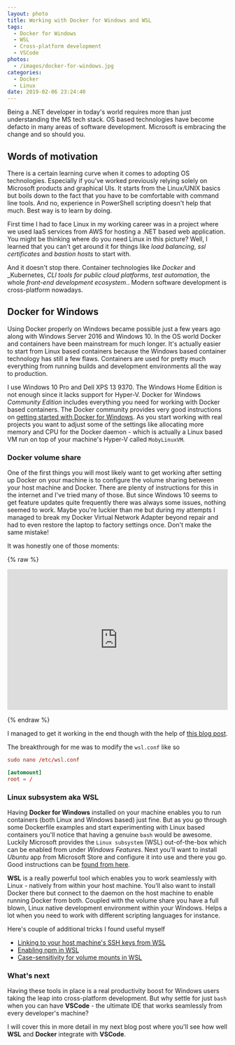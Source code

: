 ```yaml
---
layout: photo
title: Working with Docker for Windows and WSL
tags:
  - Docker for Windows
  - WSL
  - Cross-platform development
  - VSCode
photos:
  - /images/docker-for-windows.jpg
categories:
  - Docker
  - Linux
date: 2019-02-06 23:24:40
---
```



Being a .NET developer in today's world requires more than just understanding the MS tech stack. OS based technologies have become defacto in many areas of software development. Microsoft is embracing the change and so should you.

<!-- more -->

## Words of motivation

There is a certain learning curve when it comes to adopting OS technologies. Especially if you've worked previously relying solely on Microsoft products and graphical UIs. It starts from the Linux/UNIX basics but boils down to the fact that you have to be comfortable with command line tools. And no, experience in PowerShell scripting doesn't help that much. Best way is to learn by doing.

First time I had to face Linux in my working career was in a project where we used IaaS services from AWS for hosting a .NET based web application. You might be thinking where do you need Linux in this picture? Well, I learned that you can't get around it for things like _load balancing_, _ssl certificates_ and _bastion hosts_ to start with.

And it doesn't stop there. Container technologies like _Docker_ and _Kubernetes, _CLI tools for public cloud platforms_, _test automation_, the whole _front-end development ecosystem_.. Modern software development is cross-platform nowadays.

## Docker for Windows

Using Docker properly on Windows became possible just a few years ago along with Windows Server 2016 and Windows 10. In the OS world Docker and containers have been mainstream for much longer. It's actually easier to start from Linux based containers because the Windows based container technology has still a few flaws. Containers are used for pretty much everything from running builds and development environments all the way to production.

I use Windows 10 Pro and Dell XPS 13 9370. The Windows Home Edition is not enough since it lacks support for Hyper-V. Docker for Windows _Community Edition_ includes everything you need for working with Docker based containers. The Docker community provides very good instructions on [getting started with Docker for Windows](https://docs.docker.com/docker-for-windows/). As you start working with real projects you want to adjust some of the settings like allocating more memory and CPU for the Docker daemon - which is actually a Linux based VM run on top of your machine's Hyper-V called `MobyLinuxVM`.

### Docker volume share

One of the first things you will most likely want to get working after setting up Docker on your machine is to configure the volume sharing between your host machine and Docker. There are plenty of instructions for this in the internet and I've tried many of those. But since Windows 10 seems to get feature updates quite frequently there was always some issues, nothing seemed to work. Maybe you're luckier than me but during my attempts I managed to break my Docker Virtual Network Adapter beyond repair and had to even restore the laptop to factory settings once. Don't make the same mistake!

It was honestly one of those moments:

{% raw %}

<div style='position:relative; padding-bottom:calc(55.00% + 44px)'><iframe src='https://gfycat.com/ifr/ImperturbableGleamingHuman' frameborder='0' scrolling='no' width='100%' height='100%' style='position:absolute;top:0;left:0;' allowfullscreen></iframe></div>

{% endraw %}

I managed to get it working in the end though with the help of [this blog post](https://nickjanetakis.com/blog/setting-up-docker-for-windows-and-wsl-to-work-flawlessly).

The breakthrough for me was to modify the `wsl.conf` like so

```conf
sudo nano /etc/wsl.conf

[automount]
root = /
```

### Linux subsystem aka WSL

Having **Docker for Windows** installed on your machine enables you to run containers (both Linux and Windows based) just fine. But as you go through some Dockerfile examples and start experimenting with Linux based containers you'll notice that having a genuine `bash` would be awesome. Luckily Microsoft provides the `Linux subsystem` (WSL) out-of-the-box which can be enabled from under _Windows Features_. Next you'll want to install _Ubuntu_ app from Microsoft Store and configure it into use and there you go. Good instructions can be [found from here](https://nickjanetakis.com/blog/using-wsl-and-mobaxterm-to-create-a-linux-dev-environment-on-windows).

**WSL** is a really powerful tool which enables you to work seamlessly with Linux - natively from within your host machine. You'll also want to install Docker there but connect to the daemon on the host machine to enable running Docker from both. Coupled with the volume share you have a full blown, Linux native development environment within your Windows. Helps a lot when you need to work with different scripting languages for instance.

Here's couple of additional tricks I found useful myself

* [Linking to your host machine's SSH keys from WSL](https://florianbrinkmann.com/en/3436/ssh-key-and-the-windows-subsystem-for-linux/)
* [Enabling npm in WSL](https://blur.kr/2018/06/19/Resolve-npm-command-issue-on-WSL/)
* [Case-sensitivity for volume mounts in WSL](https://blogs.msdn.microsoft.com/commandline/2018/06/14/improved-per-directory-case-sensitivity-support-in-wsl/)

### What's next

Having these tools in place is a real productivity boost for Windows users taking the leap into cross-platform development. But why settle for just `bash` when you can have **VSCode** - the ultimate IDE that works seamlessly from every developer's machine?

I will cover this in more detail in my next blog post where you'll see how well **WSL** and **Docker** integrate with **VSCode**.

